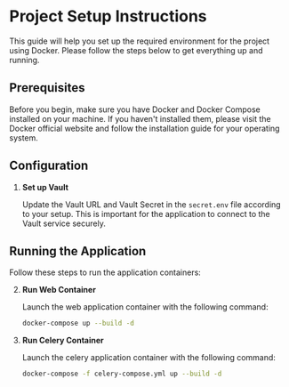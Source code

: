 # Project Setup Instructions

This guide will help you set up the required environment for the project using Docker. Please follow the steps below to get everything up and running.

## Prerequisites

Before you begin, make sure you have Docker and Docker Compose installed on your machine. If you haven't installed them, please visit the Docker official website and follow the installation guide for your operating system.

## Configuration

1. **Set up Vault**

   Update the Vault URL and Vault Secret in the `secret.env` file according to your setup. This is important for the application to connect to the Vault service securely.

## Running the Application

Follow these steps to run the application containers:

2. **Run Web Container**

   Launch the web application container with the following command:

   ```bash
   docker-compose up --build -d

2. **Run Celery Container**

   Launch the celery application container with the following command:

   ```bash
   docker-compose -f celery-compose.yml up --build -d

